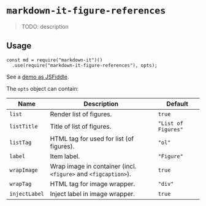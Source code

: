 # `markdown-it-figure-references`

> TODO: description

## Usage

```
const md = require("markdown-it")()
  .use(require("markdown-it-figure-references"), opts);
```

See a [demo as JSFiddle](https://wzrd.in/standalone/markdown-it-figure-references@latest).

The `opts` object can contain:

| Name          | Description                                                    | Default             |
| ------------- | -------------------------------------------------------------- | ------------------- |
| `list`        | Render list of figures.                                        | `true`              |
| `listTitle`   | Title of list of figures.                                      | `"List of Figures"` |
| `listTag`     | HTML tag for used for list (of figures).                       | `"ol"`              |
| `label`       | Item label.                                                    | `"Figure"`          |
| `wrapImage`   | Wrap image in container (incl. `<figure>` and `<figcaption>`). | `true`              |
| `wrapTag`     | HTML tag for image wrapper.                                    | `"div"`             |
| `injectLabel` | Inject label in image wrapper.                                 | `true`              |
